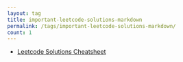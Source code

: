 ```yaml
---
layout: tag
title: important-leetcode-solutions-markdown
permalink: /tags/important-leetcode-solutions-markdown/
count: 1
---
```


- [Leetcode Solutions Cheatsheet](https://samirpaulb.github.io/blog-jekyll/posts/leetcode-solutions-cheatsheet/)
